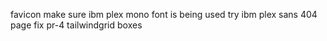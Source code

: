 favicon
make sure ibm plex mono font is being used
try ibm plex sans
404 page
fix pr-4 tailwindgrid boxes
